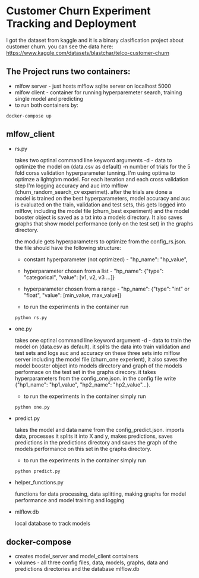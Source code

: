 # Customer Churn Experiment Tracking and Deployment
I got the dataset from kaggle and it is a binary clasification project about customer churn. you can see the data here: https://www.kaggle.com/datasets/blastchar/telco-customer-churn

## The Project runs two containers:
* mlfow server - just hosts mlflow sqlite server on localhost 5000
* mlfow client - container for running hyperparemeter search, training single model and predicting
* to run both containers by:
```
docker-compose up
```

## mlfow_client
* rs.py
  
  takes two optinal command line keyword arguments -d - data to optimize the model on (data.csv as default) -n number of trials for the 5 fold corss validation hyperparameter tunning. I'm using       optima to optimze a lightgbm model. For each iteration and each cross validation step I'm logging accuracy and auc into mlflow (churn_random_search_cv experimet). after the trials are done a     
  model is trained on the best hyperparameters, model accuracy and auc is evaluated on the train, validation and test sets, this gets logged into mlflow, including the model file (churn_best 
  experiment) and the model booster object is saved as a txt into a models directory. It also saves graphs that show model performance (only on the test set) in the graphs directory.

  the module gets hyperparameters to optimize from the config_rs.json. the file should have the following structure:
  * constant hyperparameter (not optimized) - "hp_name": "hp_value",
  * hyperparameter chosen from a list - "hp_name": {"type": "categorical", "value": [v1, v2, v3 ...]}
  * hyperparameter chosen from a range - "hp_name": {"type": "int" or "float", "value": [min_value, max_value]}
 
  * to run the experiments in the container run
  ```
  python rs.py
  ```

* one.py

  takes one optinal command line keyword argument -d - data to train the model on (data.csv as default). it splits the data into train validation and test sets and logs auc and accuracy on these 
  three sets into mlflow server including the model file (churn_one experient), it also saves the model booster object into models directory and graph of the models performace on the test set in 
  the graphs direcory. it takes hyperparameters from the config_one.json. in the config file write {"hp1_name": "hp1_value", "hp2_name": "hp2_value"...}.
  
  * to run the experiments in the container simply run
  ```
  python one.py
  ```
  
* predict.py

  takes the model and data name from the config_predict.json. imports data, processes it splits it into X and y, makes predictions, saves predictions in the predictions directory and saves the 
  graph of the models performance on this set in the graphs directory.

  * to run the experiments in the container simply run
  ```
  python predict.py
  ```
* helper_functions.py

  functions for data processing, data splitting, making graphs for model performance and model training and logging

* mlflow.db

  local database to track models

## docker-compose
*  creates model_server and model_client containers
*  volumes - all three config files, data, models, graphs, data and predictions directories and the database mlflow.db 

